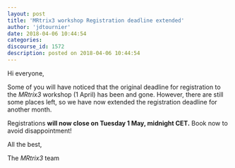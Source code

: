 ```yaml
---
layout: post
title: 'MRtrix3 workshop Registration deadline extended'
author: 'jdtournier'
date: 2018-04-06 10:44:54
categories:
discourse_id: 1572
description: posted on 2018-04-06 10:44:54
---
```

Hi everyone, 

Some of you will have noticed that the original deadline for registration to the _MRtrix3_ workshop (1 April) has been and gone. However, there are still some places left, so we have now extended the registration deadline for another month. 

Registrations **will now close on Tuesday 1 May, midnight CET.**
Book now to avoid disappointment! 

All the best,

The _MRtrix3_ team
            
